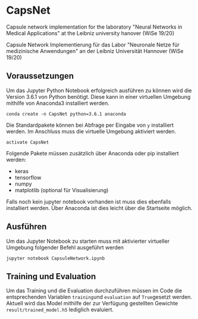# CapsNet
Capsule network implementation for the laboratory "Neural Networks in Medical Applications" at the Leibniz university hanover (WiSe 19/20)

Capsule Network Implementierung für das Labor "Neuronale Netze für medizinische Anwendungen" an der Leibniz Universität Hannover (WiSe 19/20)

## Voraussetzungen
Um das Jupyter Python Notebook erfolgreich ausführen zu können wird die Version 3.6.1 von Python benötigt. Diese kann in einer virtuellen Umgebung mithilfe von Anaconda3 installiert werden. 

	conda create -n CapsNet python=3.6.1 anaconda

Die Standardpakete können bei Abfrage per Eingabe von ```y``` installiert werden. Im Anschluss muss die virtuelle Umgebung aktiviert werden.

	activate CapsNet

Folgende Pakete müssen zusätzlich über Anaconda oder pip installiert werden:

  * keras
  * tensorflow
  * numpy
  * matplotlib (optional für Visualisierung)

Falls noch kein jupyter notebook vorhanden ist muss dies ebenfalls installiert werden. Über Anaconda ist dies leicht über die Startseite möglich.

## Ausführen
Um das Jupyter Notebook zu starten muss mit aktivierter virtueller Umgebung folgender Befehl ausgeführt werden

	jupyter notebook CapsuleNetwork.ipynb

## Training und Evaluation
Um das Training und die Evaluation durchzuführen müssen im Code die entsprechenden Variablen ```training```und ```evaluation``` auf ```True```gesetzt werden. Aktuell wird das Model mithilfe der zur Verfügung gestellten Gewichte ```result/trained_model.h5``` lediglich evaluiert.
